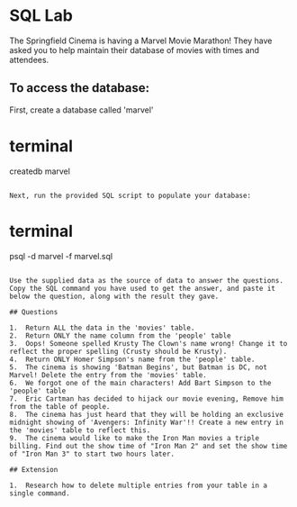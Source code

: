 # SQL Lab

The Springfield Cinema is having a Marvel Movie Marathon! They have asked you to help maintain their database of movies with times and attendees.

## To access the database:

First, create a database called 'marvel'


# terminal
createdb marvel
```

Next, run the provided SQL script to populate your database:

```
# terminal
psql -d marvel -f marvel.sql
```

Use the supplied data as the source of data to answer the questions. Copy the SQL command you have used to get the answer, and paste it below the question, along with the result they gave.

## Questions

1.  Return ALL the data in the 'movies' table.
2.  Return ONLY the name column from the 'people' table
3.  Oops! Someone spelled Krusty The Clown's name wrong! Change it to reflect the proper spelling (Crusty should be Krusty).
4.  Return ONLY Homer Simpson's name from the 'people' table.
5.  The cinema is showing 'Batman Begins', but Batman is DC, not Marvel! Delete the entry from the 'movies' table.
6.  We forgot one of the main characters! Add Bart Simpson to the 'people' table
7.  Eric Cartman has decided to hijack our movie evening, Remove him from the table of people.
8.  The cinema has just heard that they will be holding an exclusive midnight showing of 'Avengers: Infinity War'!! Create a new entry in the 'movies' table to reflect this.
9.  The cinema would like to make the Iron Man movies a triple billing. Find out the show time of "Iron Man 2" and set the show time of "Iron Man 3" to start two hours later.

## Extension

1.  Research how to delete multiple entries from your table in a single command.

